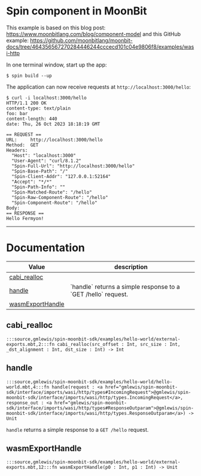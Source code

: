 # Spin component in MoonBit

This example is based on this blog post: https://www.moonbitlang.com/blog/component-model
and this GitHub example: https://github.com/moonbitlang/moonbit-docs/tree/464356567270284446244cccecd101c04e9806f8/examples/wasi-http

In one terminal window, start up the app:

```shell
$ spin build --up
```

The application can now receive requests at `http://localhost:3000/hello`:

```shell
$ curl -i localhost:3000/hello
HTTP/1.1 200 OK
content-type: text/plain
foo: bar
content-length: 440
date: Thu, 26 Oct 2023 18:18:19 GMT

== REQUEST ==
URL:     http://localhost:3000/hello
Method:  GET
Headers:
  "Host": "localhost:3000"
  "User-Agent": "curl/8.1.2"
  "Spin-Full-Url": "http://localhost:3000/hello"
  "Spin-Base-Path": "/"
  "Spin-Client-Addr": "127.0.0.1:52164"
  "Accept": "*/*"
  "Spin-Path-Info": ""
  "Spin-Matched-Route": "/hello"
  "Spin-Raw-Component-Route": "/hello"
  "Spin-Component-Route": "/hello"
Body:
== RESPONSE ==
Hello Fermyon!
```

---
# Documentation
|Value|description|
|---|---|
|[cabi\_realloc](#cabi_realloc)||
|[handle](#handle)| \`handle\` returns a simple response to a \`GET /hello\` request.|
|[wasmExportHandle](#wasmExportHandle)||

## cabi\_realloc

```moonbit
:::source,gmlewis/spin-moonbit-sdk/examples/hello-world/external-exports.mbt,2:::fn cabi_realloc(src_offset : Int, src_size : Int, _dst_alignment : Int, dst_size : Int) -> Int
```


## handle

```moonbit
:::source,gmlewis/spin-moonbit-sdk/examples/hello-world/hello-world.mbt,4:::fn handle(request : <a href="gmlewis/spin-moonbit-sdk/interface/imports/wasi/http/types#IncomingRequest">@gmlewis/spin-moonbit-sdk/interface/imports/wasi/http/types.IncomingRequest</a>, response_out : <a href="gmlewis/spin-moonbit-sdk/interface/imports/wasi/http/types#ResponseOutparam">@gmlewis/spin-moonbit-sdk/interface/imports/wasi/http/types.ResponseOutparam</a>) -> Unit
```
 `handle` returns a simple response to a `GET /hello` request.

## wasmExportHandle

```moonbit
:::source,gmlewis/spin-moonbit-sdk/examples/hello-world/external-exports.mbt,12:::fn wasmExportHandle(p0 : Int, p1 : Int) -> Unit
```

